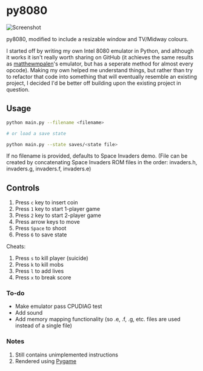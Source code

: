 # py8080


![Screenshot](https://i.imgur.com/OBVL5ez.png "Screenshot")

py8080, modified to include a resizable window and TV/Midway colours.

I started off by writing my own Intel 8080 emulator in Python, and although it works it isn't really worth sharing on GitHub (it achieves the same results as [matthewmpalen](https://github.com/matthewmpalen/py8080)'s emulator, but has a seperate method for almost every opcode). Making my own helped me understand things, but rather than try to refactor that code into something that will eventually resemble an existing project, I decided I'd be better off building upon the existing project in question.

## Usage

```bash
python main.py --filename <filename>

# or load a save state

python main.py --state saves/<state file>
```

If no filename is provided, defaults to Space Invaders demo. (File can be created by concatenating Space Invaders ROM files in the order: invaders.h, invaders.g, invaders.f, invaders.e)

## Controls

1. Press `c` key to insert coin
2. Press `1` key to start 1-player game
2. Press `2` key to start 2-player game
3. Press arrow keys to move
4. Press `Space` to shoot
5. Press `6` to save state

Cheats:
1. Press `s` to kill player (suicide)
2. Press `k` to kill mobs
3. Press `l` to add lives
4. Press `x` to break score

### To-do

* Make emulator pass CPUDIAG test
* Add sound
* Add memory mapping functionality (so .e, .f, .g, etc. files are used instead of a single file)

### Notes

1. Still contains unimplemented instructions
2. Rendered using [Pygame](https://www.pygame.org/wiki/GettingStarted)
